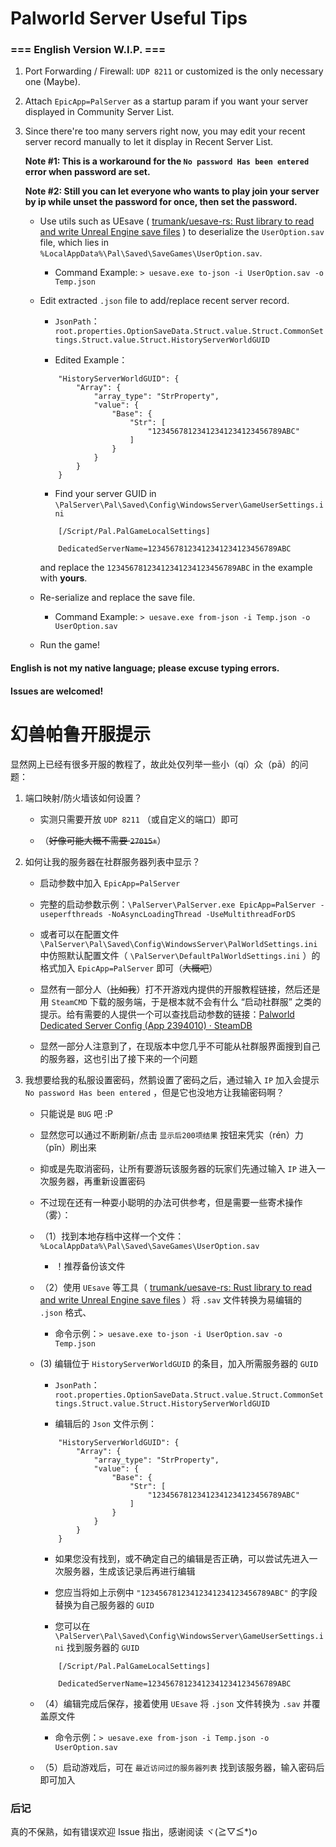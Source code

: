 # Palworld Server Useful Tips

### === English Version W.I.P. ===

1. Port Forwarding / Firewall: `UDP 8211` or customized is the only necessary one (Maybe).

2. Attach `EpicApp=PalServer` as a startup param if you want your server displayed in Community Server List.

3. Since there're too many servers right now, you may edit your recent server record manually to let it display in Recent Server List.
   
    **Note #1: This is a workaround for the `No password Has been entered` error when password are set.**

    **Note #2: Still you can let everyone who wants to play join your server by ip while unset the password for once, then set the password.**

    + Use utils such as UEsave ( [trumank/uesave-rs: Rust library to read and write Unreal Engine save files](https://github.com/trumank/uesave-rs) ) to deserialize the `UserOption.sav` file, which lies in `%LocalAppData%\Pal\Saved\SaveGames\UserOption.sav`.

        + Command Example: `> uesave.exe to-json -i UserOption.sav -o Temp.json`

    + Edit extracted `.json` file to add/replace recent server record.

        + `JsonPath`：`root.properties.OptionSaveData.Struct.value.Struct.CommonSettings.Struct.value.Struct.HistoryServerWorldGUID`

        + Edited Example：
        ```
            "HistoryServerWorldGUID": {
                "Array": {
                    "array_type": "StrProperty",
                    "value": {
                        "Base": {
                            "Str": [
                                "12345678123412341234123456789ABC"
                            ]
                        }
                    }
                }
            }
        ```

        + Find your server GUID in `\PalServer\Pal\Saved\Config\WindowsServer\GameUserSettings.ini`
        ```
            [/Script/Pal.PalGameLocalSettings]

            DedicatedServerName=12345678123412341234123456789ABC
        ```
        and replace the `12345678123412341234123456789ABC` in the example with **yours**.

    + Re-serialize and replace the save file.

        + Command Example: `> uesave.exe from-json -i Temp.json -o UserOption.sav`
     
    + Run the game!

#### English is not my native language; please excuse typing errors.

#### Issues are welcomed!

# 幻兽帕鲁开服提示

显然网上已经有很多开服的教程了，故此处仅列举一些小（qí）众（pā）的问题：

1. 端口映射/防火墙该如何设置？

    + 实测只需要开放 `UDP 8211` （或自定义的端口）即可

    + （~~好像可能大概不需要 `27015+`~~）

2. 如何让我的服务器在社群服务器列表中显示？

    + 启动参数中加入 `EpicApp=PalServer`

    + 完整的启动参数示例：`\PalServer\PalServer.exe EpicApp=PalServer -useperfthreads -NoAsyncLoadingThread -UseMultithreadForDS`

    + 或者可以在配置文件 `\PalServer\Pal\Saved\Config\WindowsServer\PalWorldSettings.ini` 中仿照默认配置文件（ `\PalServer\DefaultPalWorldSettings.ini` ）的格式加入 `EpicApp=PalServer` 即可（~~大概吧~~）

    + 显然有一部分人（~~比如我~~）打不开游戏内提供的开服教程链接，然后还是用 `SteamCMD` 下载的服务端，于是根本就不会有什么 “启动社群服” 之类的提示。给有需要的人提供一个可以查找启动参数的链接：[Palworld Dedicated Server Config (App 2394010) · SteamDB](https://steamdb.info/app/2394010/config/)

    + 显然一部分人注意到了，在现版本中您几乎不可能从社群服界面搜到自己的服务器，这也引出了接下来的一个问题

3. 我想要给我的私服设置密码，然鹅设置了密码之后，通过输入 `IP` 加入会提示 `No password Has been entered` ，但是它也没地方让我输密码啊？

    + 只能说是 `BUG` 吧 :P

    + 显然您可以通过不断刷新/点击 `显示后200项结果` 按钮来凭实（rén）力（pǐn）刷出来
  
    + 抑或是先取消密码，让所有要游玩该服务器的玩家们先通过输入 `IP` 进入一次服务器，再重新设置密码

    + 不过现在还有一种耍小聪明的办法可供参考，但是需要一些寄术操作（雾）：

    + （1）找到本地存档中这样一个文件：`%LocalAppData%\Pal\Saved\SaveGames\UserOption.sav` 
        + ！推荐备份该文件

    + （2）使用 `UEsave` 等工具（ [trumank/uesave-rs: Rust library to read and write Unreal Engine save files](https://github.com/trumank/uesave-rs) ）将 `.sav` 文件转换为易编辑的 `.json` 格式、

        + 命令示例：`> uesave.exe to-json -i UserOption.sav -o Temp.json`

    + (3) 编辑位于 `HistoryServerWorldGUID` 的条目，加入所需服务器的 `GUID`

        + `JsonPath`：`root.properties.OptionSaveData.Struct.value.Struct.CommonSettings.Struct.value.Struct.HistoryServerWorldGUID`

        + 编辑后的 `Json` 文件示例：
        ```
            "HistoryServerWorldGUID": {
                "Array": {
                    "array_type": "StrProperty",
                    "value": {
                        "Base": {
                            "Str": [
                                "12345678123412341234123456789ABC"
                            ]
                        }
                    }
                }
            }
        ```

        + 如果您没有找到，或不确定自己的编辑是否正确，可以尝试先进入一次服务器，生成该记录后再进行编辑

        + 您应当将如上示例中 `"12345678123412341234123456789ABC"` 的字段替换为自己服务器的 `GUID`

        + 您可以在 `\PalServer\Pal\Saved\Config\WindowsServer\GameUserSettings.ini` 找到服务器的 `GUID`
        ```
            [/Script/Pal.PalGameLocalSettings]

            DedicatedServerName=12345678123412341234123456789ABC
        ```

    + （4）编辑完成后保存，接着使用 `UEsave` 将 `.json` 文件转换为 `.sav` 并覆盖原文件

        + 命令示例：`> uesave.exe from-json -i Temp.json -o UserOption.sav`

    + （5）启动游戏后，可在 `最近访问过的服务器列表` 找到该服务器，输入密码后即可加入

### 后记

真的不保熟，如有错误欢迎 Issue 指出，感谢阅读 ヾ(≧▽≦*)o
